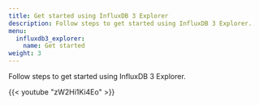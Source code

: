 ```yaml
---
title: Get started using InfluxDB 3 Explorer
description: Follow steps to get started using InfluxDB 3 Explorer.
menu:
  influxdb3_explorer:
    name: Get started
weight: 3
---
```


Follow steps to get started using InfluxDB 3 Explorer.

{{< youtube "zW2Hi1Ki4Eo" >}}

<!-- {{< page-nav next="/explorer/v1/get-started/connect/" >}} -->
